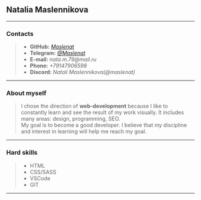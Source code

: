 
## Natalia Maslennikova
*** 
 ### Contacts
>- **GitHub:** [_Maslenat_](https://github.com/Maslenat)
>- **Telegram:** [_@Maslenat_](https://t.me/Maslenat)
>- **E-mail:** _nata.m.79@mail.ru_
>- **Phone:** _+79147906598_
>- **Discord:**  _Natali Maslennikova(@maslenat)_
***
 ### About myself
>I chose the direction of **web-development** because
>I like to constantly learn and see the result of my work visually. It includes many areas: design, programming, SEO.\
>My goal is to become a good developer. I believe that my discipline and interest in learning will help me reach my goal.
***
### Hard skills
>* HTML
>* CSS/SASS
>* VSCode
>* GIT
***